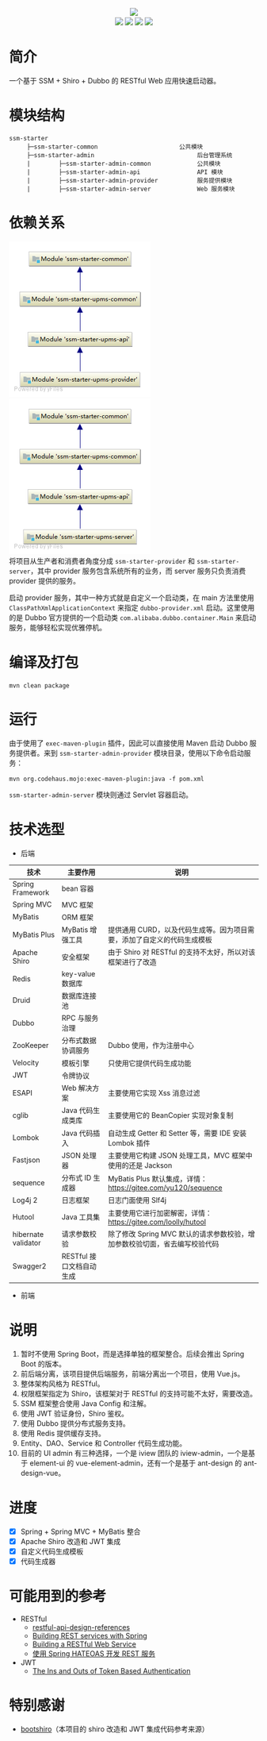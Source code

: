 <p align="center">
     <img src="https://github.com/nekolr/ssm-starter/blob/master/ssm-starter.png">
     <br/>
     <img src="https://img.shields.io/badge/JDK-8-blue.svg?style=flat-square">
     <img src="https://img.shields.io/github/stars/nekolr/ssm-starter.svg?style=flat-square&label=Stars">
     <img src="https://img.shields.io/github/forks/nekolr/ssm-starter.svg?style=flat-square&label=Fork">
     <img src="https://img.shields.io/github/license/mashape/apistatus.svg?style=flat-square">
</p>

# 简介
一个基于 SSM + Shiro + Dubbo 的 RESTful Web 应用快速启动器。  

# 模块结构
```
ssm-starter
     ├─ssm-starter-common                       公共模块
     ├─ssm-starter-admin                             后台管理系统
     |        ├─ssm-starter-admin-common             公共模块
     |        ├─ssm-starter-admin-api                API 模块
     |        ├─ssm-starter-admin-provider           服务提供模块
     |        ├─ssm-starter-admin-server             Web 服务模块
```

# 依赖关系
<div style="float:left;"><img src="https://github.com/nekolr/ssm-starter/blob/master/snapshot/ssm-starter-admin-provider.png" /><img src="https://github.com/nekolr/ssm-starter/blob/master/snapshot/ssm-starter-admin-server.png" /></div>

将项目从生产者和消费者角度分成 `ssm-starter-provider` 和 `ssm-starter-server`，其中 provider 服务包含系统所有的业务，而 server 服务只负责消费 provider 提供的服务。  

启动 provider 服务，其中一种方式就是自定义一个启动类，在 main 方法里使用 `ClassPathXmlApplicationContext` 来指定 `dubbo-provider.xml` 启动。这里使用的是 Dubbo 官方提供的一个启动类 `com.alibaba.dubbo.container.Main` 来启动服务，能够轻松实现优雅停机。  

# 编译及打包
`mvn clean package`  

# 运行
由于使用了 `exec-maven-plugin` 插件，因此可以直接使用 Maven 启动 Dubbo 服务提供者。来到 `ssm-starter-admin-provider` 模块目录，使用以下命令启动服务：

```shell
mvn org.codehaus.mojo:exec-maven-plugin:java -f pom.xml
```

`ssm-starter-admin-server` 模块则通过 Servlet 容器启动。

# 技术选型
- 后端
  
| 技术 | 主要作用 | 说明 |
| ------------ | ------------ | ------------ |
| Spring Framework | bean 容器 | |
| Spring MVC | MVC 框架 | |
| MyBatis | ORM 框架 | |
| MyBatis Plus | MyBatis 增强工具 | 提供通用 CURD，以及代码生成等。因为项目需要，添加了自定义的代码生成模板 |
| Apache Shiro | 安全框架 | 由于 Shiro 对 RESTful 的支持不太好，所以对该框架进行了改造 |
| Redis | key-value 数据库 | |
| Druid | 数据库连接池 | |
| Dubbo | RPC 与服务治理 | |
| ZooKeeper | 分布式数据协调服务 | Dubbo 使用，作为注册中心 |
| Velocity | 模板引擎 | 只使用它提供代码生成功能 |
| JWT | 令牌协议 | |
| ESAPI | Web 解决方案 | 主要使用它实现 Xss 消息过滤 |
| cglib | Java 代码生成类库 | 主要使用它的 BeanCopier 实现对象复制 |
| Lombok | Java 代码插入 | 自动生成 Getter 和 Setter 等，需要 IDE 安装 Lombok 插件 |
| Fastjson | JSON 处理器 | 主要使用它构建 JSON 处理工具，MVC 框架中使用的还是 Jackson |
| sequence | 分布式 ID 生成器 | MyBatis Plus 默认集成，详情： <https://gitee.com/yu120/sequence> |
| Log4j 2 | 日志框架 | 日志门面使用 Slf4j |
| Hutool | Java 工具集 | 主要使用它进行加密解密，详情：<https://gitee.com/loolly/hutool> |
| hibernate validator | 请求参数校验 | 除了修改 Spring MVC 默认的请求参数校验，增加参数校验切面，省去编写校验代码 |
| Swagger2 | RESTful 接口文档自动生成 |  |
- 前端

# 说明
1. 暂时不使用 Spring Boot，而是选择单独的框架整合。后续会推出 Spring Boot 的版本。  
2. 前后端分离，该项目提供后端服务，前端分离出一个项目，使用 Vue.js。  
3. 整体架构风格为 RESTful。  
4. 权限框架指定为 Shiro，该框架对于 RESTful 的支持可能不太好，需要改造。  
5. SSM 框架整合使用 Java Config 和注解。  
6. 使用 JWT 验证身份，Shiro 鉴权。  
7. 使用 Dubbo 提供分布式服务支持。  
8. 使用 Redis 提供缓存支持。  
9. Entity、DAO、Service 和 Controller 代码生成功能。  
11. 目前的 UI admin 有三种选择，一个是 iview 团队的 iview-admin，一个是基于 element-ui 的 vue-element-admin，还有一个是基于 ant-design 的 ant-design-vue。  

# 进度
- [x] Spring + Spring MVC + MyBatis 整合  
- [x] Apache Shiro 改造和 JWT 集成  
- [x] 自定义代码生成模板  
- [x] 代码生成器  

# 可能用到的参考
- RESTful
    - [restful-api-design-references](https://github.com/aisuhua/restful-api-design-references)
    - [Building REST services with Spring](https://spring.io/guides/tutorials/bookmarks/)
    - [Building a RESTful Web Service](https://spring.io/guides/gs/rest-service/)
    - [使用 Spring HATEOAS 开发 REST 服务](https://www.ibm.com/developerworks/cn/java/j-lo-SpringHATEOAS/index.html?ca=drs-&utm_source=tuicool&utm_medium=referral)
- JWT
    - [The Ins and Outs of Token Based Authentication](https://scotch.io/tutorials/the-ins-and-outs-of-token-based-authentication)
# 特别感谢
- [bootshiro](https://github.com/tomsun28/bootshiro)（本项目的 shiro 改造和 JWT 集成代码参考来源）
